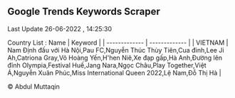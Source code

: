 

## Google Trends Keywords Scraper 
 
Last Update 26-06-2022 , 14:25:30

Country List :
 Name  | Keyword |
| ------------- | ------------- |
| VIETNAM | Nam Định đấu với Hà Nội,Pau FC,Nguyễn Thúc Thùy Tiên,Cua đinh,Lee Ji Ah,Catriona Gray,Võ Hoàng Yến,H'hen Niê,Xe đạp gấp,Hà Anh,Đường lên đỉnh Olympia,Festival Huế,Jang Nara,Ngọc Châu,Play Together,Việt Á,Nguyễn Xuân Phúc,Miss International Queen 2022,Lệ Nam,Đỗ Thị Hà |



© Abdul Muttaqin 
